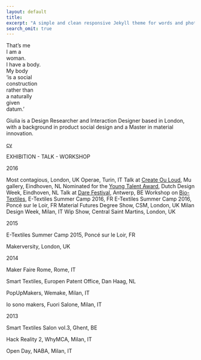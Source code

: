 ```yaml
---
layout: default
title: 
excerpt: "A simple and clean responsive Jekyll theme for words and photos."
search_omit: true
---
```

That’s me  
I am a  
woman.  
I have a body.  
My body  
‘is a social  
construction  
rather than  
a naturally  
given  
datum.’  


Giulia is a Design Researcher and Interaction Designer based in London, with a background in product social design and a Master in material innovation.


[cv](http://issuu.com/giuliatomasello4/docs/cv_giulia_tomasello)



EXHIBITION - TALK - WORKSHOP

2016

Most contagious, London, UK
Operae, Turin, IT
Talk at [Create Ou Loud](http://www.facebook.com/events/1602425956732689/), Mu gallery, Eindhoven, NL
Nominated for the [Young Talent Award](http://www.manifestations.nl/index.php/category/young-talent/?lang=en), Dutch Design Week, Eindhoven, NL
Talk at [Dare Festival](http://darefest16.sched.org/speaker/giulia_tomasello.1v2dimwn), Antwerp, BE
Workshop on [Bio-Textiles](http://etextile-summercamp.org/2016/bio-textiles/), E-Textiles Summer Camp 2016, FR
E-Textiles Summer Camp 2016, Poncé sur le Loir, FR
Material Futures Degree Show, CSM, London, UK
Milan Design Week, Milan, IT
Wip Show, Central Saint Martins, London, UK


2015

E-Textiles Summer Camp 2015, Poncé sur le Loir, FR

Makerversity, London, UK


2014

Maker Faire Rome, Rome, IT

Smart Textiles, Europen Patent Office, Dan Haag, NL

PopUpMakers, Wemake, Milan, IT

Io sono makers, Fuori Salone, Milan, IT


2013

Smart Textiles Salon vol.3, Ghent, BE

Hack Reality 2, WhyMCA, Milan, IT

Open Day, NABA, Milan, IT




